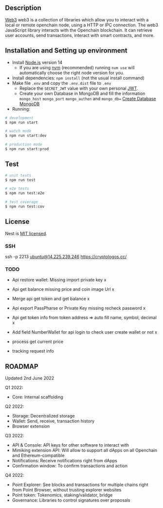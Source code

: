
## Description

[Web3](https://github.com/OPC-Chain/Web3) web3 is a collection of libraries which allow you to interact with a local or remote openchain node, using a HTTP or IPC connection. The web3 JavaScript library interacts with the Openchain blockchain. It can retrieve user accounts, send transactions, interact with smart contracts, and more.

## Installation and Setting up environment

- Install [Node.js](https://nodejs.org) version 14
    - If you are using [nvm](https://github.com/creationix/nvm#installation) (recommended) running `nvm use` will automatically choose the right node version for you.
- Install dependencies: `npm install` (not the usual install command)
- Make file `.env` and copy the `.env.dist` file to `.env`
    - Replace the `SECRET_JWT` value with your own personal [JWT](https://jwt.io/introduction).
    - Create your own Database in MongoDB and fill the information `mongo_host` `mongo_port` `mongo_authen` and `mongo_db=` [Create Database MongoDB](https://www.mongodb.com/basics/create-database)
- Running: 

```bash
# development
$ npm run start

# watch mode
$ npm run start:dev

# production mode
$ npm run start:prod
```

## Test

```bash
# unit tests
$ npm run test

# e2e tests
$ npm run test:e2e

# test coverage
$ npm run test:cov
```

## License

Nest is [MIT licensed](LICENSE).

### SSH
ssh -p 2213 ubuntu@14.225.239.246
https://cryptologos.cc/
### TODO
- Api restore wallet: Missing import private key x
- Api get balance missing price and coin image Url x
- Merge api get token and get balance x
- Api export PassPharse or Private Key missing recheck password x
- Api get token info from token address => auto fill name, symbol, decimal x
- Add field NumberWallet for api login to check user create wallet or not x

- process get current price
- tracking request info

## ROADMAP

Updated 2nd June 2022

Q1 2022: 
   + Core: Internal scaffolding

Q2 2022:
   + Storage: Decentralized storage 
   + Wallet: Send, receive, transaction history
   + Browser extension

Q3 2022: 
   + API & Console: API keys for other software to interact with
   + Mimiking extension API: Will allow to support all dApps on all Openchain and Ethereum-compatible
   + Notifications: Receive notifications right from dApps
   + Confirmation window: To confirm transactions and action

Q4 2022:
   + Point Explorer: See blocks and transactions for multiple chains right from Point Browser, without trusting explorer websites
   + Point token: Tokenomics, staking/validator, bridge
   + Governance: Libraries to control signatures over proposals